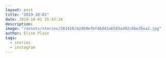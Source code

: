 ```yaml
---
layout: post
title: "2019-10-01"
date: 2019-10-01 15:43:34
description: 
image: "/assets/stories/201910/b2db9efbfd6d43a6503ad92c66e35ea2.jpg"
author: Elise Plain
tags: 
  - stories
  - instagram
---
```



<p></p>
